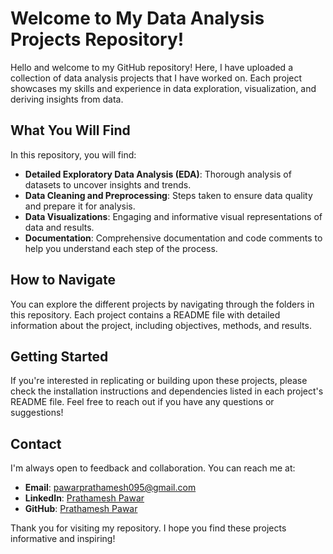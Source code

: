 # Welcome to My Data Analysis Projects Repository!

Hello and welcome to my GitHub repository! Here, I have uploaded a collection of data analysis projects that I have worked on. Each project showcases my skills and experience in data exploration, visualization, and deriving insights from data.

## What You Will Find

In this repository, you will find:

- **Detailed Exploratory Data Analysis (EDA)**: Thorough analysis of datasets to uncover insights and trends.
- **Data Cleaning and Preprocessing**: Steps taken to ensure data quality and prepare it for analysis.
- **Data Visualizations**: Engaging and informative visual representations of data and results.
- **Documentation**: Comprehensive documentation and code comments to help you understand each step of the process.

## How to Navigate

You can explore the different projects by navigating through the folders in this repository. Each project contains a README file with detailed information about the project, including objectives, methods, and results.

## Getting Started

If you're interested in replicating or building upon these projects, please check the installation instructions and dependencies listed in each project's README file. Feel free to reach out if you have any questions or suggestions!

## Contact

I'm always open to feedback and collaboration. You can reach me at:

- **Email**: [pawarprathamesh095@gmail.com](mailto:pawarprathamesh095@gmail.com)
- **LinkedIn**: [Prathamesh Pawar](https://www.linkedin.com/in/prathamesh095)
- **GitHub**: [Prathamesh Pawar](https://github.com/prathamesh095)

Thank you for visiting my repository. I hope you find these projects informative and inspiring!
